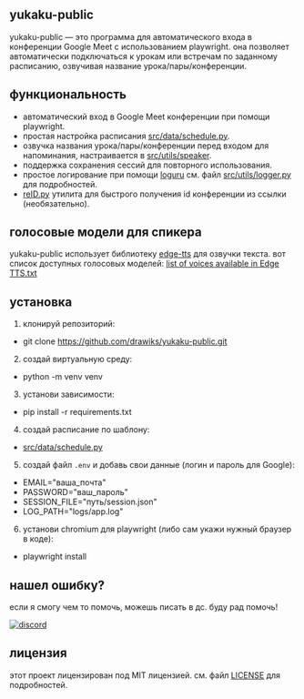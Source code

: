 ## yukaku-public

yukaku-public — это программа для автоматического входа в конференции Google Meet с использованием playwright. она позволяет автоматически подключаться к урокам или встречам по заданному расписанию, озвучивая название урока/пары/конференции.

## функциональность

- автоматический вход в Google Meet конференции при помощи playwright.
- простая настройка расписания [src/data/schedule.py](src/data/schedule.py).
- озвучка названия урока/пары/конференции перед входом для напоминания, настраивается в [src/utils/speaker](src/utils/speaker.py).
- поддержка сохранения сессий для повторного использования.
- простое логирование при помощи [loguru](https://pypi.org/project/loguru) см. файл [src/utils/logger.py](src/utils/logger.py) для подробностей.
- [reID.py](reID.py) утилита для быстрого получения id конференции из ссылки (необязательно).

## голосовые модели для спикера

yukaku-public использует библиотеку [edge-tts](https://github.com/rany2/edge-tts) для озвучки текста. вот список доступных голосовых моделей:
[list of voices available in Edge TTS.txt](https://gist.github.com/BettyJJ/17cbaa1de96235a7f5773b8690a20462)

## установка

1. клонируй репозиторий:
- git clone https://github.com/drawiks/yukaku-public.git

2. создай виртуальную среду:
- python -m venv venv

3. установи зависимости:
- pip install -r requirements.txt

4. создай расписание по шаблону:
- [src/data/schedule.py](src/data/schedule.py)

5. создай файл `.env` и добавь свои данные (логин и пароль для Google):
- EMAIL="ваша_почта"
- PASSWORD="ваш_пароль"
- SESSION_FILE="путь/session.json"
- LOG_PATH="logs/app.log"

6. установи chromium для playwright (либо сам укажи нужный браузер в коде):
- playwright install

## нашел ошибку?

если я смогу чем то помочь, можешь писать в дс. буду рад помочь!

[![discord](https://img.shields.io/badge/discord-drawksr-blueviolet)](https://discord.com/users/1016250061937721355)

## лицензия

этот проект лицензирован под MIT лицензией. см. файл [LICENSE](LICENSE) для подробностей.
